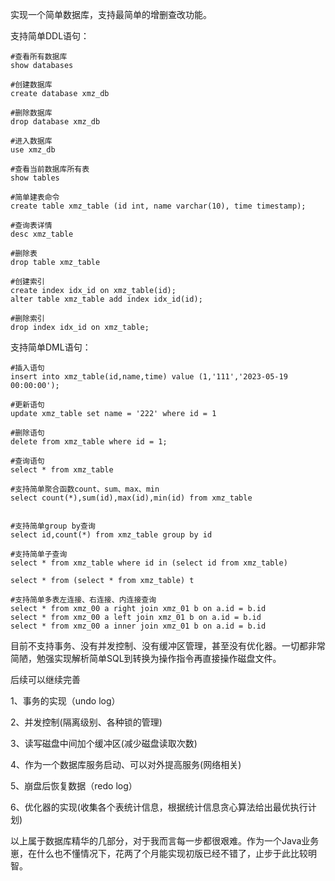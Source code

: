 实现一个简单数据库，支持最简单的增删查改功能。

支持简单DDL语句：

```mysql
#查看所有数据库
show databases

#创建数据库
create database xmz_db

#删除数据库
drop database xmz_db

#进入数据库
use xmz_db

#查看当前数据库所有表
show tables

#简单建表命令
create table xmz_table (id int, name varchar(10), time timestamp);

#查询表详情
desc xmz_table

#删除表
drop table xmz_table

#创建索引
create index idx_id on xmz_table(id);
alter table xmz_table add index idx_id(id);

#删除索引
drop index idx_id on xmz_table;

```



支持简单DML语句：

```mysql
#插入语句
insert into xmz_table(id,name,time) value (1,'111','2023-05-19 00:00:00');

#更新语句
update xmz_table set name = '222' where id = 1

#删除语句
delete from xmz_table where id = 1; 

#查询语句
select * from xmz_table

#支持简单聚合函数count、sum、max、min
select count(*),sum(id),max(id),min(id) from xmz_table


#支持简单group by查询
select id,count(*) from xmz_table group by id

#支持简单子查询
select * from xmz_table where id in (select id from xmz_table)

select * from (select * from xmz_table) t

#支持简单多表左连接、右连接、内连接查询
select * from xmz_00 a right join xmz_01 b on a.id = b.id
select * from xmz_00 a left join xmz_01 b on a.id = b.id
select * from xmz_00 a inner join xmz_01 b on a.id = b.id

```



目前不支持事务、没有并发控制、没有缓冲区管理，甚至没有优化器。一切都非常简陋，勉强实现解析简单SQL到转换为操作指令再直接操作磁盘文件。

后续可以继续完善

1、事务的实现（undo log）

2、并发控制(隔离级别、各种锁的管理)

3、读写磁盘中间加个缓冲区(减少磁盘读取次数)

4、作为一个数据库服务启动、可以对外提高服务(网络相关)

5、崩盘后恢复数据（redo log）

6、优化器的实现(收集各个表统计信息，根据统计信息贪心算法给出最优执行计划)

以上属于数据库精华的几部分，对于我而言每一步都很艰难。作为一个Java业务崽，在什么也不懂情况下，花两了个月能实现初版已经不错了，止步于此比较明智。
